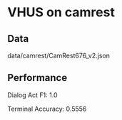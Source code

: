 # VHUS on camrest

## Data

data/camrest/CamRest676_v2.json

## Performance

Dialog Act F1: 1.0

Terminal Accuracy: 0.5556